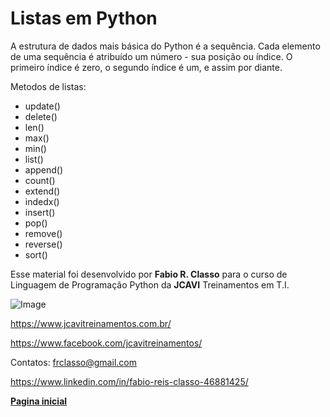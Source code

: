 Listas em Python
=====================

A estrutura de dados mais básica do Python é a sequência. Cada elemento de uma sequência é
atribuído um número - sua posição ou índice. O primeiro índice é zero, o segundo índice é um,
e assim por diante.

Metodos de listas:
- update()
- delete()
- len()
- max()
- min()
- list()
- append()
- count()
- extend()
- indedx()
- insert()
- pop()
- remove()
- reverse()
- sort()

Esse material foi desenvolvido por **Fabio R. Classo** para o curso de Linguagem de
Programação Python da **JCAVI** Treinamentos em T.I.


![Image](https://github.com/frclasso/apostila_python_modulo_1/blob/master/jcavi.png "JCAVI")

https://www.jcavitreinamentos.com.br/

https://www.facebook.com/jcavitreinamentos/

Contatos: frclasso@gmail.com

https://www.linkedin.com/in/fabio-reis-classo-46881425/


**[Pagina inicial](https://github.com/frclasso/apostila_python_modulo_1)**